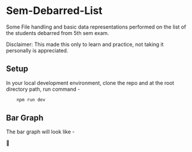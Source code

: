 # Sem-Debarred-List

Some File handling and basic data representations performed on the list of the students debarred from 5th sem exam. 

Disclaimer: This made this only to learn and practice, not taking it personally is appreciated.

## Setup

In your local development environment, clone the repo and at the root directory path, run command -

```bash
    npm run dev
```

## Bar Graph

The bar graph will look like -

🖕
